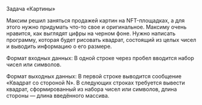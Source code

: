 Задача «Картины»

Максим решил заняться продажей картин на NFT-площадках, а для этого нужно придумать 
что-то свое и оригинальное. Максиму очень нравится, как выглядят цифры на черном фоне. 
Нужно написать программу, которая будет рисовать квадрат, состоящий из целых чисел и 
выводить информацию о его размере.

Формат входных данных:
В одной строке через пробел вводится набор чисел или символов.

Формат выходных данных:
В первой строке выводится сообщение «Квадрат со стороной N». 
В следующих строках требуется вывести квадрат, сформированный из набора чисел или символов, 
длина стороны — длина введённого массива.